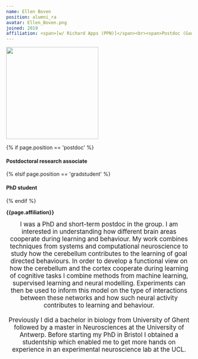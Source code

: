 ```yaml
---
name: Ellen Boven
position: alumni_ra
avatar: Ellen_Boven.png
joined: 2019
affiliation: <span>[w/ Richard Apps (PPN)]</span><br><span>Postdoc (Gao Lab, Erasmus MC)</span>
---
```


<img width="250" src="{{site.baseurl}}/images/people/{{page.avatar}}" data-action="zoom">

 {% if page.position == 'postdoc' %}
<h4>Postdoctoral research associate</h4>
 {% elsif page.position == 'gradstudent' %}
<h4>PhD student</h4>
 {% endif %}

<b>{{page.affiliation}}</b>

<header class="masthead text-justify" style="font-size:120%">
I was a PhD and short-term postdoc in the group. I am interested in understanding how different brain areas cooperate during learning and behaviour. My work combines techniques from systems and computational neuroscience to study how the cerebellum contributes to the learning of goal directed behaviours. In order to develop a functional view on how the cerebellum and the cortex cooperate during learning of cognitive tasks I combine methods from machine learning, supervised learning and neural modelling. Experiments can then be used to inform this model on the type of interactions between these networks and how such neural activity contributes to learning and behaviour.
<br><br>
Previously I did a bachelor in biology from University of Ghent followed by a master in Neurosciences at the University of Antwerp. Before starting my PhD in Bristol I obtained a studentship which enabled me to get more hands on experience in an experimental neuroscience lab at the UCL.
